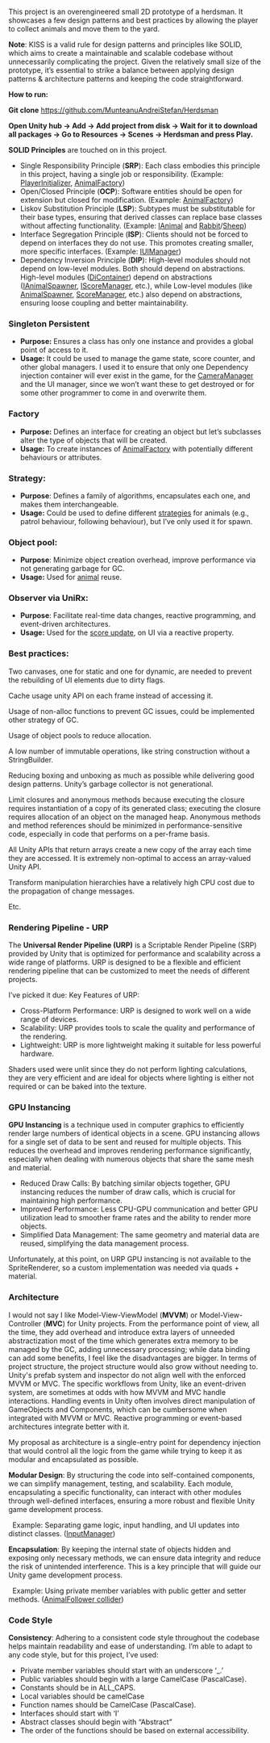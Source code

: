 This project is an overengineered small 2D prototype of a herdsman. It showcases a few design patterns and best practices by allowing the player to collect animals and move them to the yard.

**Note**: KISS is a valid rule for design patterns and principles like SOLID, which aims to create a maintainable and scalable codebase without unnecessarily complicating the project. Given the relatively small size of the prototype, it’s essential to strike a balance between applying design patterns & architecture patterns and keeping the code straightforward.

**How to run:**

**Git clone** <https://github.com/MunteanuAndreiStefan/Herdsman>

**Open Unity hub -> Add -> Add project from disk -> Wait for it to download all packages -> Go to Resources -> Scenes -> Herdsman and press Play.**

**SOLID Principles** are touched on in this project.

- Single Responsibility Principle (**SRP**): Each class embodies this principle in this project, having a single job or responsibility. (Example: [PlayerInitializer](https://github.com/MunteanuAndreiStefan/Herdsman/blob/main/Herdsman/Assets/Scripts/GameCore/Player/PlayerInitializer.cs), [AnimalFactory](https://github.com/MunteanuAndreiStefan/Herdsman/blob/main/Herdsman/Assets/Scripts/GameCore/NPCs/Animals/AnimalFactory.cs))
- Open/Closed Principle (**OCP**): Software entities should be open for extension but closed for modification. (Example: [AnimalFactory](https://github.com/MunteanuAndreiStefan/Herdsman/blob/main/Herdsman/Assets/Scripts/GameCore/NPCs/Animals/AnimalFactory.cs))
- Liskov Substitution Principle (**LSP**): Subtypes must be substitutable for their base types, ensuring that derived classes can replace base classes without affecting functionality. (Example: [IAnimal](https://github.com/MunteanuAndreiStefan/Herdsman/blob/main/Herdsman/Assets/Scripts/GameCore/Interfaces/IAnimal.cs) and [Rabbit](https://github.com/MunteanuAndreiStefan/Herdsman/blob/main/Herdsman/Assets/Scripts/GameCore/NPCs/Animals/Rabbit.cs)/[Sheep](https://github.com/MunteanuAndreiStefan/Herdsman/blob/main/Herdsman/Assets/Scripts/GameCore/NPCs/Animals/Sheep.cs))
- Interface Segregation Principle (**ISP**): Clients should not be forced to depend on interfaces they do not use. This promotes creating smaller, more specific interfaces. (Example: [IUIManager](https://github.com/MunteanuAndreiStefan/Herdsman/blob/main/Herdsman/Assets/Scripts/GameUI/Interfaces/IUIManager.cs))
- Dependency Inversion Principle (**DIP**): High-level modules should not depend on low-level modules. Both should depend on abstractions. High-level modules ([DiContainer](https://github.com/MunteanuAndreiStefan/Herdsman/blob/main/Herdsman/Assets/Scripts/GameCore/DiContainer.cs)) depend on abstractions ([IAnimalSpawner](https://github.com/MunteanuAndreiStefan/Herdsman/blob/main/Herdsman/Assets/Scripts/GameCore/NPCs/Interfaces/IAnimalSpawner.cs), [IScoreManager](https://github.com/MunteanuAndreiStefan/Herdsman/blob/main/Herdsman/Assets/Scripts/GameUI/Interfaces/IScoreManager.cs), etc.), while Low-level modules (like [AnimalSpawner](https://github.com/MunteanuAndreiStefan/Herdsman/blob/main/Herdsman/Assets/Scripts/GameCore/NPCs/Animals/AnimalSpawner.cs), [ScoreManager](https://github.com/MunteanuAndreiStefan/Herdsman/blob/main/Herdsman/Assets/Scripts/GameUI/ScoreManager.cs), etc.) also depend on abstractions, ensuring loose coupling and better maintainability.

### **Singleton Persistent**

- **Purpose:** Ensures a class has only one instance and provides a global point of access to it.
- **Usage:** It could be used to manage the game state, score counter, and other global managers. I used it to ensure that only one Dependency injection container will ever exist in the game, for the [CameraManager](https://github.com/MunteanuAndreiStefan/Herdsman/blob/main/Herdsman/Assets/Scripts/GameCamera/CameraManager.cs) and the UI manager, since we won’t want these to get destroyed or for some other programmer to come in and overwrite them.

### **Factory**

- **Purpose:** Defines an interface for creating an object but let’s subclasses alter the type of objects that will be created.
- **Usage:** To create instances of [AnimalFactory](https://github.com/MunteanuAndreiStefan/Herdsman/blob/main/Herdsman/Assets/Scripts/GameCore/NPCs/Animals/AnimalFactory.cs) with potentially different behaviours or attributes.

### **Strategy:**

- **Purpose**: Defines a family of algorithms, encapsulates each one, and makes them interchangeable.
- **Usage:** Could be used to define different [strategies](https://github.com/MunteanuAndreiStefan/Herdsman/blob/main/Herdsman/Assets/Scripts/GameCore/NPCs/Spawn/SpawnStrategies/RandomSpawnStrategy.cs) for animals (e.g., patrol behaviour, following behaviour), but I’ve only used it for spawn.

### **Object pool:**

- **Purpose**: Minimize object creation overhead, improve performance via not generating garbage for GC.
- **Usage:** Used for [animal](https://github.com/MunteanuAndreiStefan/Herdsman/blob/main/Herdsman/Assets/Scripts/GameCore/NPCs/Animals/AnimalObjectPool.cs) reuse.

### **Observer via UniRx:**

- **Purpose**: Facilitate real-time data changes, reactive programming, and event-driven architectures.
- **Usage:** Used for the [score update](https://github.com/MunteanuAndreiStefan/Herdsman/blob/main/Herdsman/Assets/Scripts/GameUI/UIScoreObserver.cs), on UI via a reactive property.

### **Best practices:**

Two canvases, one for static and one for dynamic, are needed to prevent the rebuilding of UI elements due to dirty flags.

Cache usage unity API on each frame instead of accessing it.

Usage of non-alloc functions to prevent GC issues, could be implemented other strategy of GC.

Usage of object pools to reduce allocation.

A low number of immutable operations, like string construction without a StringBuilder.

Reducing boxing and unboxing as much as possible while delivering good design patterns. Unity’s garbage collector is not generational.

Limit closures and anonymous methods because executing the closure requires instantiation of a copy of its generated class; executing the closure requires allocation of an object on the managed heap. Anonymous methods and method references should be minimized in performance-sensitive code, especially in code that performs on a per-frame basis.

All Unity APIs that return arrays create a new copy of the array each time they are accessed. It is extremely non-optimal to access an array-valued Unity API.

Transform manipulation hierarchies have a relatively high CPU cost due to the propagation of change messages.

Etc.

### Rendering Pipeline - URP

The **Universal Render Pipeline (URP)** is a Scriptable Render Pipeline (SRP) provided by Unity that is optimized for performance and scalability across a wide range of platforms. URP is designed to be a flexible and efficient rendering pipeline that can be customized to meet the needs of different projects.

I’ve picked it due: Key Features of URP:

- Cross-Platform Performance: URP is designed to work well on a wide range of devices.
- Scalability: URP provides tools to scale the quality and performance of the rendering.
- Lightweight: URP is more lightweight making it suitable for less powerful hardware.

Shaders used were unlit since they do not perform lighting calculations, they are very efficient and are ideal for objects where lighting is either not required or can be baked into the texture.

### GPU Instancing

**GPU Instancing** is a technique used in computer graphics to efficiently render large numbers of identical objects in a scene. GPU instancing allows for a single set of data to be sent and reused for multiple objects. This reduces the overhead and improves rendering performance significantly, especially when dealing with numerous objects that share the same mesh and material.

- Reduced Draw Calls: By batching similar objects together, GPU instancing reduces the number of draw calls, which is crucial for maintaining high performance.
- Improved Performance: Less CPU-GPU communication and better GPU utilization lead to smoother frame rates and the ability to render more objects.
- Simplified Data Management: The same geometry and material data are reused, simplifying the data management process.

Unfortunately, at this point, on URP GPU instancing is not available to the SpriteRenderer, so a custom implementation was needed via quads + material.

### **Architecture**

I would not say I like Model-View-ViewModel (**MVVM**) or Model-View-Controller (**MVC**) for Unity projects. From the performance point of view, all the time, they add overhead and introduce extra layers of unneeded abstractization most of the time which generates extra memory to be managed by the GC, adding unnecessary processing; while data binding can add some benefits, I feel like the disadvantages are bigger. In terms of project structure, the project structure would also grow without needing to. Unity's prefab system and inspector do not align well with the enforced MVVM or MVC. The specific workflows from Unity, like an event-driven system, are sometimes at odds with how MVVM and MVC handle interactions. Handling events in Unity often involves direct manipulation of GameObjects and Components, which can be cumbersome when integrated with MVVM or MVC. Reactive programming or event-based architectures integrate better with it.

My proposal as architecture is a single-entry point for dependency injection that would control all the logic from the game while trying to keep it as modular and encapsulated as possible.

**Modular Design**: By structuring the code into self-contained components, we can simplify management, testing, and scalability. Each module, encapsulating a specific functionality, can interact with other modules through well-defined interfaces, ensuring a more robust and flexible Unity game development process.

&nbsp;   Example: Separating game logic, input handling, and UI updates into distinct classes. ([InputManager](https://github.com/MunteanuAndreiStefan/Herdsman/blob/main/Herdsman/Assets/Scripts/GameInput/InputManager.cs"%20\t%20"_blank))

**Encapsulation**: By keeping the internal state of objects hidden and exposing only necessary methods, we can ensure data integrity and reduce the risk of unintended interference. This is a key principle that will guide our Unity game development process.

&nbsp;   Example: Using private member variables with public getter and setter methods. ([AnimalFollower collider](https://github.com/MunteanuAndreiStefan/Herdsman/blob/main/Herdsman/Assets/Scripts/GameCore/NPCs/Animals/AnimalFollower.cs"%20\t%20"_blank))

### **Code Style**

**Consistency**: Adhering to a consistent code style throughout the codebase helps maintain readability and ease of understanding. I’m able to adapt to any code style, but for this project, I’ve used:

- Private member variables should start with an underscore ‘\_.’
- Public variables should begin with a large CamelCase (PascalCase).
- Constants should be in ALL_CAPS.
- Local variables should be camelCase
- Function names should be CamelCase (PascalCase).
- Interfaces should start with ‘I’
- Abstract classes should begin with “Abstract”
- The order of the functions should be based on external accessibility.
